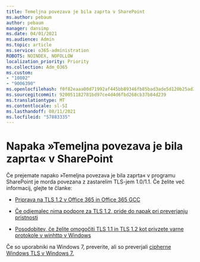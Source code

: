 ```yaml
---
title: Temeljna povezava je bila zaprta v SharePoint
ms.author: pebaum
author: pebaum
manager: dansimp
ms.date: 04/01/2021
ms.audience: Admin
ms.topic: article
ms.service: o365-administration
ROBOTS: NOINDEX, NOFOLLOW
localization_priority: Priority
ms.collection: Adm_O365
ms.custom:
- "10802"
- "9006390"
ms.openlocfilehash: f0f82eaaa00d71992af445bb89346fb85bad3ade5d120b25ad3a6ea4f9674893
ms.sourcegitcommit: 920051182781bd97ce4d4d6fbd268cb37b84d239
ms.translationtype: MT
ms.contentlocale: sl-SI
ms.lasthandoff: 08/11/2021
ms.locfileid: "57883335"
---
```

# <a name="the-underlying-connection-was-closed-error-in-sharepoint"></a>Napaka »Temeljna povezava je bila zaprta« v SharePoint

Če prejemate napako »Temeljna povezava je bila zaprta« v programu SharePoint je morda povezana z zastarelim TLS-jem 1.0/1.1. Če želite več informacij, glejte te članke:

- [Priprava na TLS 1.2 v Office 365 in Office 365 GCC](https://docs.microsoft.com/microsoft-365/compliance/prepare-tls-1.2-in-office-365)

- [Če odjemalec nima podpore za TLS 1.2, pride do napak pri preverjanju pristnosti](https://review.docs.microsoft.com/sharepoint/troubleshoot/administration/authentication-errors-tls12-support)

- [Posodobitev, če želite omogočiti TLS 1.1 in TLS 1.2 kot privzete varne protokole v winhttp v Windows](https://support.microsoft.com/topic/update-to-enable-tls-1-1-and-tls-1-2-as-default-secure-protocols-in-winhttp-in-windows-c4bd73d2-31d7-761e-0178-11268bb10392)

Če so uporabniki na Windows 7, preverite, ali so preverjali [cipherne Windows TLS v Windows 7.](https://docs.microsoft.com/windows/win32/secauthn/tls-cipher-suites-in-windows-7)